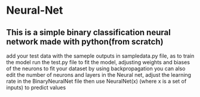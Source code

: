 ﻿# Neural-Net
## This is a simple binary classification neural network made with python(from scratch)

add your test data with the sameple outputs in sampledata.py file, as to train the model 
run the test.py file to fit the model, adjusting weights and biases of the neurons to fit your dataset by using backpropagation 
you can also edit the number of neurons and layers in the Neural net, adjust the learning rate in the BinaryNeuralNet file
then use NeuralNet(x) (where x is a set of inputs) to predict values
